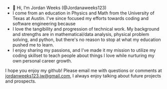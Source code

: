 - 👋 Hi, I’m Jordan Weeks (@Jordanaweeks123)
- I come from an education in Physics and Math from the University of Texas at Austin. I've since focused my efforts towards coding and software engineering because
- I love the tangibility and progression of technical work. My background and strengths are in mathematical/data analysis, physical problem solving, and python, but there's no reason to stop at what my education pushed me to learn. 
- I enjoy sharing my passions, and I've made it my mission to utilize my coding skillset to teach people about things I love while nurturing my own personal career growth.

I hope you enjoy my github! Please email me with questions or comments at jordanweeks123.jw@gmail.com, I always enjoy talking about future projects and prospects.

<!---
Jordanaweeks123/Jordanaweeks123 is a ✨ special ✨ repository because its `README.md` (this file) appears on your GitHub profile.
You can click the Preview link to take a look at your changes.
--->

